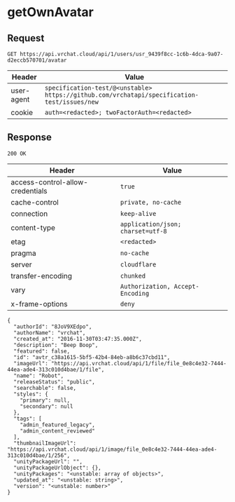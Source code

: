 # getOwnAvatar

## Request
`GET https://api.vrchat.cloud/api/1/users/usr_9439f8cc-1c6b-4dca-9a07-d2eccb570701/avatar`

| Header | Value |
| ------ | ----- |
| user-agent | `specification-test/@<unstable> https://github.com/vrchatapi/specification-test/issues/new` |
| cookie | `auth=<redacted>; twoFactorAuth=<redacted>` |


## Response
`200 OK`

| Header | Value |
| ------ | ----- |
| access-control-allow-credentials | `true` |
| cache-control | `private, no-cache` |
| connection | `keep-alive` |
| content-type | `application/json; charset=utf-8` |
| etag | `<redacted>` |
| pragma | `no-cache` |
| server | `cloudflare` |
| transfer-encoding | `chunked` |
| vary | `Authorization, Accept-Encoding` |
| x-frame-options | `deny` |

```jsonc
{
  "authorId": "8JoV9XEdpo",
  "authorName": "vrchat",
  "created_at": "2016-11-30T03:47:35.000Z",
  "description": "Beep Boop",
  "featured": false,
  "id": "avtr_c38a1615-5bf5-42b4-84eb-a8b6c37cbd11",
  "imageUrl": "https://api.vrchat.cloud/api/1/file/file_0e8c4e32-7444-44ea-ade4-313c010d4bae/1/file",
  "name": "Robot",
  "releaseStatus": "public",
  "searchable": false,
  "styles": {
    "primary": null,
    "secondary": null
  },
  "tags": [
    "admin_featured_legacy",
    "admin_content_reviewed"
  ],
  "thumbnailImageUrl": "https://api.vrchat.cloud/api/1/image/file_0e8c4e32-7444-44ea-ade4-313c010d4bae/1/256",
  "unityPackageUrl": "",
  "unityPackageUrlObject": {},
  "unityPackages": "<unstable: array of objects>",
  "updated_at": "<unstable: string>",
  "version": "<unstable: number>"
}
```
